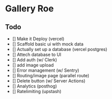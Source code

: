 # Gallery Roe

## Todo

- [] Make it Deploy (vercel)
- [] Scaffold basic ui with mock data
- [] Actually set up a database (vercel postgres)
- [] Attech database to UI
- [] Add auth (w/ Clerk)
- [] add image upload
- [] Error management (w/ Sentry)
- [] Routing/image page (parallel route)
- [] Delete button (w/ Server Actions)
- [] Analytics (posthog)
- [] Ratelimiting (upstash)
